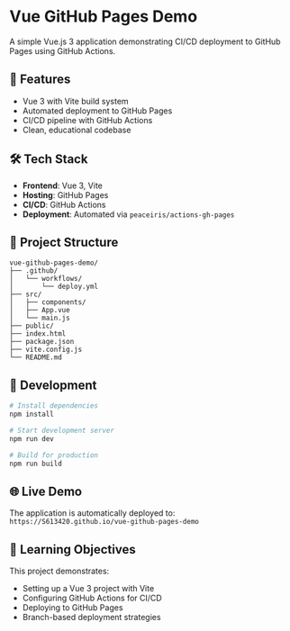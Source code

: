 # Vue GitHub Pages Demo

A simple Vue.js 3 application demonstrating CI/CD deployment to GitHub Pages using GitHub Actions.

## 🚀 Features

- Vue 3 with Vite build system
- Automated deployment to GitHub Pages
- CI/CD pipeline with GitHub Actions
- Clean, educational codebase

## 🛠️ Tech Stack

- **Frontend**: Vue 3, Vite
- **Hosting**: GitHub Pages
- **CI/CD**: GitHub Actions
- **Deployment**: Automated via `peaceiris/actions-gh-pages`

## 📁 Project Structure

```
vue-github-pages-demo/
├── .github/
│   └── workflows/
│       └── deploy.yml
├── src/
│   ├── components/
│   ├── App.vue
│   └── main.js
├── public/
├── index.html
├── package.json
├── vite.config.js
└── README.md
```

## 🚀 Development

```bash
# Install dependencies
npm install

# Start development server
npm run dev

# Build for production
npm run build
```

## 🌐 Live Demo

The application is automatically deployed to: `https://S613420.github.io/vue-github-pages-demo`

## 📝 Learning Objectives

This project demonstrates:
- Setting up a Vue 3 project with Vite
- Configuring GitHub Actions for CI/CD
- Deploying to GitHub Pages
- Branch-based deployment strategies
